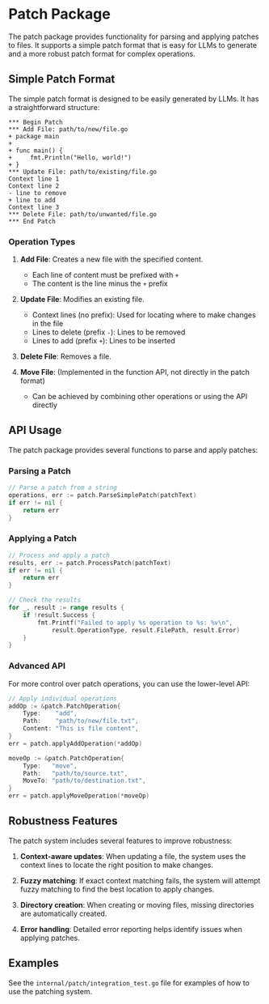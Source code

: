 # Patch Package

The patch package provides functionality for parsing and applying patches to files. It supports a simple patch format that is easy for LLMs to generate and a more robust patch format for complex operations.

## Simple Patch Format

The simple patch format is designed to be easily generated by LLMs. It has a straightforward structure:

```
*** Begin Patch
*** Add File: path/to/new/file.go
+ package main
+
+ func main() {
+     fmt.Println("Hello, world!")
+ }
*** Update File: path/to/existing/file.go
Context line 1
Context line 2
- line to remove
+ line to add
Context line 3
*** Delete File: path/to/unwanted/file.go
*** End Patch
```

### Operation Types

1. **Add File**: Creates a new file with the specified content.
   - Each line of content must be prefixed with `+`
   - The content is the line minus the `+` prefix

2. **Update File**: Modifies an existing file.
   - Context lines (no prefix): Used for locating where to make changes in the file
   - Lines to delete (prefix `-`): Lines to be removed
   - Lines to add (prefix `+`): Lines to be inserted

3. **Delete File**: Removes a file.

4. **Move File**: (Implemented in the function API, not directly in the patch format)
   - Can be achieved by combining other operations or using the API directly

## API Usage

The patch package provides several functions to parse and apply patches:

### Parsing a Patch

```go
// Parse a patch from a string
operations, err := patch.ParseSimplePatch(patchText)
if err != nil {
    return err
}
```

### Applying a Patch

```go
// Process and apply a patch
results, err := patch.ProcessPatch(patchText)
if err != nil {
    return err
}

// Check the results
for _, result := range results {
    if !result.Success {
        fmt.Printf("Failed to apply %s operation to %s: %v\n", 
            result.OperationType, result.FilePath, result.Error)
    }
}
```

### Advanced API

For more control over patch operations, you can use the lower-level API:

```go
// Apply individual operations
addOp := &patch.PatchOperation{
    Type:    "add",
    Path:    "path/to/new/file.txt",
    Content: "This is file content",
}
err = patch.applyAddOperation(*addOp)

moveOp := &patch.PatchOperation{
    Type:   "move",
    Path:   "path/to/source.txt",
    MoveTo: "path/to/destination.txt",
}
err = patch.applyMoveOperation(*moveOp)
```

## Robustness Features

The patch system includes several features to improve robustness:

1. **Context-aware updates**: When updating a file, the system uses the context lines to locate the right position to make changes.

2. **Fuzzy matching**: If exact context matching fails, the system will attempt fuzzy matching to find the best location to apply changes.

3. **Directory creation**: When creating or moving files, missing directories are automatically created.

4. **Error handling**: Detailed error reporting helps identify issues when applying patches.

## Examples

See the `internal/patch/integration_test.go` file for examples of how to use the patching system. 